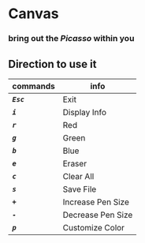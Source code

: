 # Canvas

### bring out the ***Picasso*** within you

## Direction to use it
|commands|info|
|-------|----|
|***`Esc`*** |Exit|
|***`i`*** |Display Info|
|***`r`*** |Red|
|***`g`*** |Green|
|***`b`*** |Blue|
|***`e`*** |Eraser|
|***`c`*** |Clear All|
|***`s`*** |Save File|
|***`+`*** |Increase Pen Size|
|***`-`*** |Decrease Pen Size|
|***`p`*** |Customize Color|
